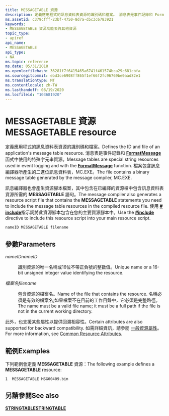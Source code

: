 ```yaml
---
title: MESSAGETABLE 資源
description: 定義應用程式的訊息資料表資源的識別碼和檔案。 消息表是事件記錄和 FormatMessage 函式中使用的特殊字元串資源。 檔案包含訊息編譯器所產生的二進位訊息資料表，MC.EXE。
ms.assetid: c379cfff-23bf-4750-8d7a-d5c3c6783921
keywords:
- MESSAGETABLE 資源功能表與其他資源
topic_type:
- apiref
api_name:
- MESSAGETABLE
api_type:
- NA
ms.topic: reference
ms.date: 05/31/2018
ms.openlocfilehash: 36281f7f6415465a6741f461574bca29c681cbfa
ms.sourcegitcommit: ebd3ce6908ff865f1ef66f2fc96769be0aad82e1
ms.translationtype: MT
ms.contentlocale: zh-TW
ms.lasthandoff: 08/19/2020
ms.locfileid: "103681920"
---
```

# <a name="messagetable-resource"></a><span data-ttu-id="8893c-106">MESSAGETABLE 資源</span><span class="sxs-lookup"><span data-stu-id="8893c-106">MESSAGETABLE resource</span></span>

<span data-ttu-id="8893c-107">定義應用程式的訊息資料表資源的識別碼和檔案。</span><span class="sxs-lookup"><span data-stu-id="8893c-107">Defines the ID and file of an application's message table resource.</span></span> <span data-ttu-id="8893c-108">消息表是事件記錄和 [**FormatMessage**](/windows/desktop/api/winbase/nf-winbase-formatmessage) 函式中使用的特殊字元串資源。</span><span class="sxs-lookup"><span data-stu-id="8893c-108">Message tables are special string resources used in event logging and with the [**FormatMessage**](/windows/desktop/api/winbase/nf-winbase-formatmessage) function.</span></span> <span data-ttu-id="8893c-109">檔案包含訊息編譯器所產生的二進位訊息資料表，MC.EXE。</span><span class="sxs-lookup"><span data-stu-id="8893c-109">The file contains a binary message table generated by the message compiler, MC.EXE.</span></span>

<span data-ttu-id="8893c-110">訊息編譯器也會產生資源腳本檔案，其中包含在已編譯的資源檔中包含訊息資料表資源所需的 **MESSAGETABLE** 語句。</span><span class="sxs-lookup"><span data-stu-id="8893c-110">The message compiler also generates a resource script file that contains the **MESSAGETABLE** statements you need to include the message table resources in the compiled resource file.</span></span> <span data-ttu-id="8893c-111">使用 [**\# include**](-include.md)指示詞將此資源腳本包含在您的主要資源腳本中。</span><span class="sxs-lookup"><span data-stu-id="8893c-111">Use the [**\#include**](-include.md) directive to include this resource script into your main resource script.</span></span>

``` syntax
nameID MESSAGETABLE filename
```

## <a name="parameters"></a><span data-ttu-id="8893c-112">參數</span><span class="sxs-lookup"><span data-stu-id="8893c-112">Parameters</span></span>

<dl> <dt>

<span data-ttu-id="8893c-113"><span id="nameID"></span><span id="nameid"></span><span id="NAMEID"></span>*nameID*</span><span class="sxs-lookup"><span data-stu-id="8893c-113"><span id="nameID"></span><span id="nameid"></span><span id="NAMEID"></span>*nameID*</span></span>
</dt> <dd>

<span data-ttu-id="8893c-114">識別資源的唯一名稱或16位不帶正負號的整數值。</span><span class="sxs-lookup"><span data-stu-id="8893c-114">Unique name or a 16-bit unsigned integer value identifying the resource.</span></span>

</dd> <dt>

<span data-ttu-id="8893c-115"><span id="filename"></span><span id="FILENAME"></span>*檔案名*</span><span class="sxs-lookup"><span data-stu-id="8893c-115"><span id="filename"></span><span id="FILENAME"></span>*filename*</span></span>
</dt> <dd>

<span data-ttu-id="8893c-116">包含資源的檔案名。</span><span class="sxs-lookup"><span data-stu-id="8893c-116">Name of the file that contains the resource.</span></span> <span data-ttu-id="8893c-117">名稱必須是有效的檔案名;如果檔案不在目前的工作目錄中，它必須是完整路徑。</span><span class="sxs-lookup"><span data-stu-id="8893c-117">The name must be a valid file name; it must be a full path if the file is not in the current working directory.</span></span>

</dd> </dl>

<span data-ttu-id="8893c-118">此外，也支援某些屬性以提供回溯相容性。</span><span class="sxs-lookup"><span data-stu-id="8893c-118">Certain attributes are also supported for backward compatibility.</span></span> <span data-ttu-id="8893c-119">如需詳細資訊，請參閱 [一般資源屬性](common-resource-attributes.md)。</span><span class="sxs-lookup"><span data-stu-id="8893c-119">For more information, see [Common Resource Attributes](common-resource-attributes.md).</span></span>

## <a name="examples"></a><span data-ttu-id="8893c-120">範例</span><span class="sxs-lookup"><span data-stu-id="8893c-120">Examples</span></span>

<span data-ttu-id="8893c-121">下列範例會定義 **MESSAGETABLE** 資源：</span><span class="sxs-lookup"><span data-stu-id="8893c-121">The following example defines a **MESSAGETABLE** resource:</span></span>

``` syntax
1  MESSAGETABLE MSG00409.bin
```

## <a name="see-also"></a><span data-ttu-id="8893c-122">另請參閱</span><span class="sxs-lookup"><span data-stu-id="8893c-122">See also</span></span>

<dl> <dt>

[<span data-ttu-id="8893c-123">**STRINGTABLE**</span><span class="sxs-lookup"><span data-stu-id="8893c-123">**STRINGTABLE**</span></span>](stringtable-resource.md)
</dt> </dl>

 

 